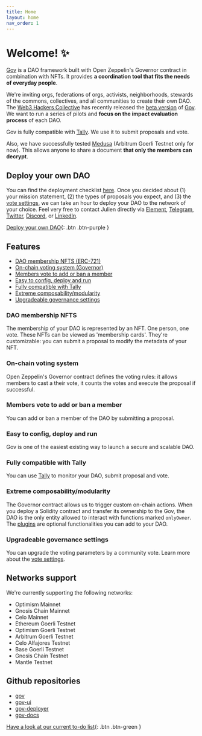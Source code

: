 ```yaml
---
title: Home
layout: home
nav_order: 1
---
```


# Welcome! ✨

[Gov](https://github.com/w3hc/gov) is a DAO framework built with Open Zeppelin's Governor contract in combination with NFTs. It provides **a coordination tool that fits the needs of everyday people**.

We're inviting orgs, federations of orgs, activists, neighborhoods, stewards of the commons, collectives, and all communities to create their own DAO. The [Web3 Hackers Collective](https://www.tally.xyz/gov/web3-hackers-collective) has recently released the [beta version](https://github.com/w3hc/gov/releases/tag/v0.9.0-beta) of [Gov](https://github.com/w3hc/gov). We want to run a series of pilots and **focus on the impact evaluation process** of each DAO.

Gov is fully compatible with [Tally](https://www.tally.xyz/). We use it to submit proposals and vote.
  
Also, we have successfully tested [Medusa](https://medusanet.xyz/) (Arbitrum Goerli Testnet only for now). This allows anyone to share a document **that only the members can decrypt**.

## Deploy your own DAO

You can find the deployment checklist [here](./deployment.html#checklist). Once you decided about (1) your mission statement, (2) the types of proposals you expect, and (3) the [vote settings](./vote-settings.html#guide), we can take an hour to deploy your DAO to the network of your choice. Feel very free to contact Julien directly via [Element](https://matrix.to/#/@julienbrg:matrix.org), [Telegram](https://t.me/julienbrg), [Twitter](https://twitter.com/julienbrg), [Discord](https://discord.com/invite/uSxzJp3J76), or [LinkedIn](https://www.linkedin.com/in/julienberanger/).

[Deploy your own DAO](https://w3hc.github.io/gov-docs/deployment.html){: .btn .btn-purple }

## Features

- [DAO membership NFTS (ERC-721)](./#dao-membership-nfts)
- [On-chain voting system (Governor)](./#on-chain-voting-system)
- [Members vote to add or ban a member](./#members-vote-to-add-or-ban-a-member)
- [Easy to config, deploy and run](./#easy-to-config-deploy-and-run)
- [Fully compatible with Tally](./#fully-compatible-with-tally)
- [Extreme composability/modularity](./#extreme-composabilitymodularity)
- [Upgradeable governance settings](./#upgradeable-governance-settings)

### DAO membership NFTS

The membership of your DAO is represented by an NFT. One person, one vote. These NFTs can be viewed as 'membership cards'. They're customizable: you can submit a proposal to modify the metadata of your NFT.

### On-chain voting system

Open Zeppelin's Governor contract defines the voting rules: it allows members to cast a their vote, it counts the votes and execute the proposal if successful.

### Members vote to add or ban a member

You can add or ban a member of the DAO by submitting a proposal. 

### Easy to config, deploy and run

Gov is one of the easiest existing way to launch a secure and scalable DAO. 

### Fully compatible with Tally

You can use [Tally](https://www.tally.xyz/) to monitor your DAO, submit proposal and vote. 

### Extreme composability/modularity

The Governor contract allows us to trigger custom on-chain actions. When you deploy a Solidity contract and transfer its ownership to the Gov, the DAO is the only entity allowed to interact with functions marked `onlyOwner`. The [plugins](./plugins.html) are optional functionalities you can add to your DAO.

### Upgradeable governance settings

You can upgrade the voting parameters by a community vote. Learn more about the [vote settings](./vote-settings.html).

## Networks support

We're currently supporting the following networks: 

- Optimism Mainnet
- Gnosis Chain Mainnet
- Celo Mainnet
- Ethereum Goerli Testnet 
- Optimism Goerli Testnet
- Arbitrum Goerli Testnet
- Celo Alfajores Testnet
- Base Goerli Testnet
- Gnosis Chain Testnet
- Mantle Testnet

## Github repositories

- [gov](https://github.com/w3hc/gov)
- [gov-ui](https://github.com/w3hc/gov-ui)
- [gov-deployer](https://github.com/w3hc/gov-deployer)
- [gov-docs](https://github.com/w3hc/gov-docs)

[Have a look at our current to-do list](https://github.com/orgs/w3hc/projects/8/views/6){: .btn .btn-green }